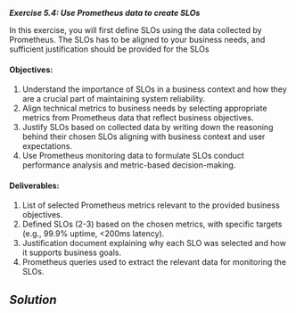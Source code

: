 ***Exercise 5.4: Use Prometheus data to create SLOs***

In this exercise, you will first define SLOs using the data collected by Prometheus. The SLOs has to be aligned to your business needs, and sufficient justification should be provided for the SLOs 

#### Objectives:

1. Understand the importance of SLOs in a business context and how they are a crucial part of maintaining system reliability.  
2. Align technical metrics to business needs by selecting appropriate metrics from Prometheus data that reflect business objectives.  
3. Justify SLOs based on collected data by writing down the reasoning behind their chosen SLOs aligning with business context and user expectations.  
4. Use Prometheus monitoring data to formulate SLOs conduct performance analysis and metric-based decision-making.

#### Deliverables:

1. List of selected Prometheus metrics relevant to the provided business objectives.  
2. Defined SLOs (2-3) based on the chosen metrics, with specific targets (e.g., 99.9% uptime, \<200ms latency).  
3. Justification document explaining why each SLO was selected and how it supports business goals.  
4. Prometheus queries used to extract the relevant data for monitoring the SLOs.

## ***Solution***
